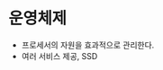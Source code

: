 


# 운영체제

 - 프로세서의 자원을  효과적으로 관리한다.
 - 여러 서비스 제공,  SSD

<!--stackedit_data:
eyJoaXN0b3J5IjpbMTAyNzQ4ODU2NF19
-->